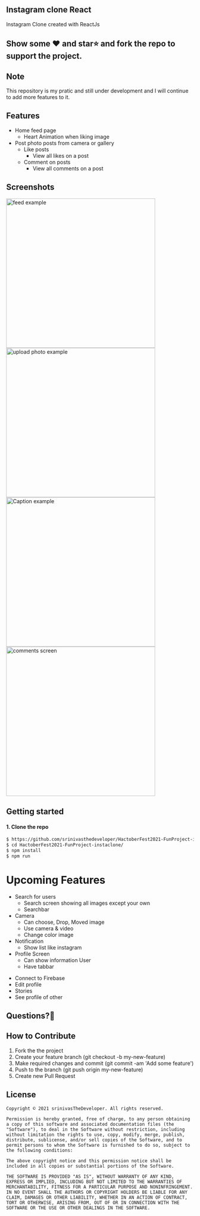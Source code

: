 ## Instagram clone React

Instagram Clone created with ReactJs

## Show some :heart: and star:star: and fork the repo to support the project.

## Note
This repository is my pratic and still under development and I will continue to add more features to it.

## Features
 * Home feed page
    * Heart Animation when liking image
 * Post photo posts from camera or gallery
   * Like posts
      * View all likes on a post
   * Comment on posts
        * View all comments on a post   
## Screenshots


<p>
<img src="https://github.com/srinivasthedeveloper/HactoberFest2021-FunProject-instaclone-/blob/main/readme%20resource/demo1.png" alt="feed example" width = "400" >
<img src="https://github.com/srinivasthedeveloper/HactoberFest2021-FunProject-instaclone-/blob/main/readme%20resource/demo2.png" alt="upload photo example"width = "400" >
<img src="https://github.com/srinivasthedeveloper/HactoberFest2021-FunProject-instaclone-/blob/main/readme%20resource/demo3.png" alt="Caption example" width = "400">
<img src="https://github.com/srinivasthedeveloper/HactoberFest2021-FunProject-instaclone-/blob/main/readme%20resource/demo4.png" alt="comments screen" width = "400" >
</p>


## Getting started

#### 1. Clone the repo

```sh
$ https://github.com/srinivasthedeveloper/HactoberFest2021-FunProject-instaclone-.git
$ cd HactoberFest2021-FunProject-instaclone/
$ npm install
$ npm run
```

# Upcoming Features
 * Search for users
    * Search screen showing all images except your own
    * Searchbar
* Camera
    * Can choose, Drop, Moved image
    * Use camera & video
    * Change color image
* Notification
    * Show list like instagram 
 * Profile Screen
   * Can show information User
   * Have tabbar
 -  Connect to Firebase
 - Edit profile
 - Stories
 - See profile of other
 ## Questions?🤔

## How to Contribute
1. Fork the the project
2. Create your feature branch (git checkout -b my-new-feature)
3. Make required changes and commit (git commit -am 'Add some feature')
4. Push to the branch (git push origin my-new-feature)
5. Create new Pull Request

## License

    Copyright © 2021 srinivasTheDeveloper. All rights reserved.
    
    Permission is hereby granted, free of charge, to any person obtaining a copy of this software and associated documentation files (the "Software"), to deal in the Software without restriction, including without limitation the rights to use, copy, modify, merge, publish, distribute, sublicense, and/or sell copies of the Software, and to permit persons to whom the Software is furnished to do so, subject to the following conditions:
    
    The above copyright notice and this permission notice shall be included in all copies or substantial portions of the Software.
    
    THE SOFTWARE IS PROVIDED "AS IS", WITHOUT WARRANTY OF ANY KIND, EXPRESS OR IMPLIED, INCLUDING BUT NOT LIMITED TO THE WARRANTIES OF MERCHANTABILITY, FITNESS FOR A PARTICULAR PURPOSE AND NONINFRINGEMENT. IN NO EVENT SHALL THE AUTHORS OR COPYRIGHT HOLDERS BE LIABLE FOR ANY CLAIM, DAMAGES OR OTHER LIABILITY, WHETHER IN AN ACTION OF CONTRACT, TORT OR OTHERWISE, ARISING FROM, OUT OF OR IN CONNECTION WITH THE SOFTWARE OR THE USE OR OTHER DEALINGS IN THE SOFTWARE.
